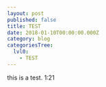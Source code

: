 ```yaml
---
layout: post
published: false
title: TEST
date: 2018-01-10T00:00:00.000Z
category: blog
categoriesTree:
  lvl0:
    - TEST
---
```


this is a test. 1:21
